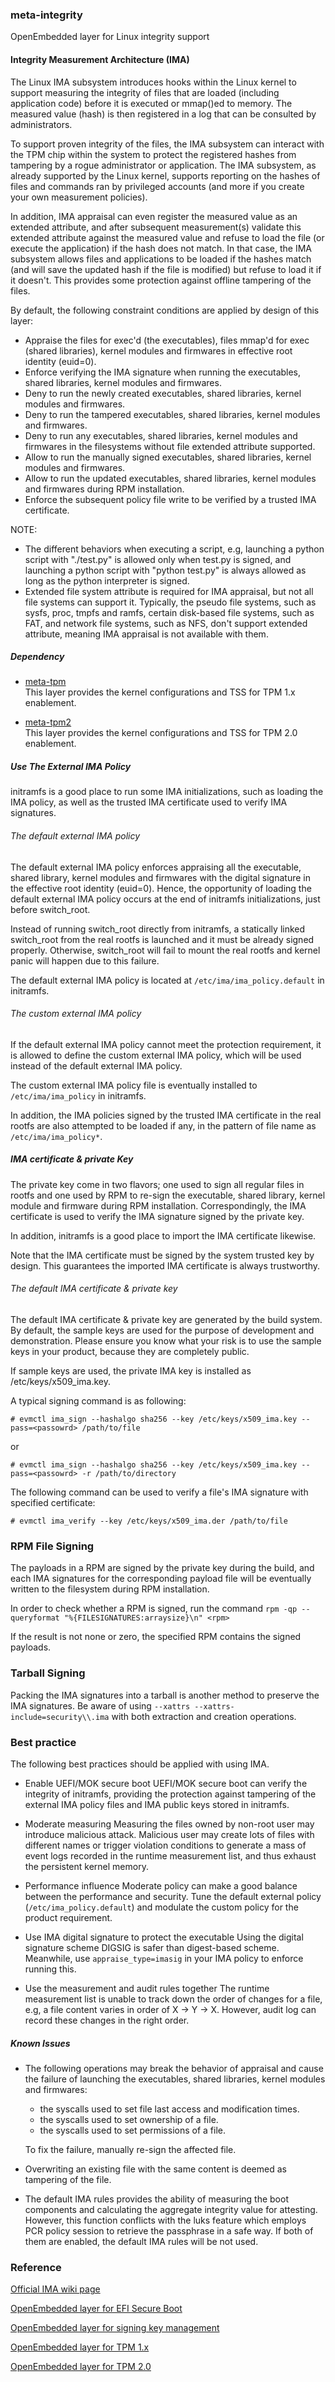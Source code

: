 ### meta-integrity
OpenEmbedded layer for Linux integrity support

#### Integrity Measurement Architecture (IMA)
The Linux IMA subsystem introduces hooks within the Linux kernel to support
measuring the integrity of files that are loaded (including application code)
before it is executed or mmap()ed to memory. The measured value (hash) is then
registered in a log that can be consulted by administrators.

To support proven integrity of the files, the IMA subsystem can interact with
the TPM chip within the system to protect the registered hashes from tampering
by a rogue administrator or application. The IMA subsystem, as already
supported by the Linux kernel, supports reporting on the hashes of files and
commands ran by privileged accounts (and more if you create your own
measurement policies).

In addition, IMA appraisal can even register the measured value as an extended
attribute, and after subsequent measurement(s) validate this extended attribute
against the measured value and refuse to load the file (or execute the
application) if the hash does not match. In that case, the IMA subsystem allows
files and applications to be loaded if the hashes match (and will save the
updated hash if the file is modified) but refuse to load it if it doesn't. This
provides some protection against offline tampering of the files.

By default, the following constraint conditions are applied by design of this
layer:

- Appraise the files for exec'd (the executables), files mmap'd for exec
  (shared libraries), kernel modules and firmwares in effective root identity
  (euid=0).
- Enforce verifying the IMA signature when running the executables, shared
  libraries, kernel modules and firmwares.
- Deny to run the newly created executables, shared libraries, kernel modules
  and firmwares.
- Deny to run the tampered executables, shared libraries, kernel modules and
  firmwares.
- Deny to run any executables, shared libraries, kernel modules and firmwares
  in the filesystems without file extended attribute supported.
- Allow to run the manually signed executables, shared libraries, kernel
  modules and firmwares.
- Allow to run the updated executables, shared libraries, kernel modules and
  firmwares during RPM installation.
- Enforce the subsequent policy file write to be verified by a trusted IMA
  certificate.

NOTE:
- The different behaviors when executing a script, e.g, launching a python
script with "./test.py" is allowed only when test.py is signed, and launching
a python script with "python test.py" is always allowed as long as the python
interpreter is signed.
- Extended file system attribute is required for IMA appraisal, but not
all file systems can support it. Typically, the pseudo file systems, such as
sysfs, proc, tmpfs and ramfs, certain disk-based file systems, such as FAT,
and network file systems, such as NFS, don't support extended attribute,
meaning IMA appraisal is not available with them.

##### Dependency
- [meta-tpm](https://github.com/jiazhang0/meta-secure-core/tree/master/meta-tpm)  
  This layer provides the kernel configurations and TSS for TPM 1.x enablement.

- [meta-tpm2](https://github.com/jiazhang0/meta-secure-core/tree/master/meta-tpm2)  
  This layer provides the kernel configurations and TSS for TPM 2.0 enablement.

##### Use The External IMA Policy
initramfs is a good place to run some IMA initializations, such as loading
the IMA policy, as well as the trusted IMA certificate used to verify IMA
signatures.

###### The default external IMA policy
The default external IMA policy enforces appraising all the executable, shared
library, kernel modules and firmwares with the digital signature in the
effective root identity (euid=0). Hence, the opportunity of loading the default
external IMA policy occurs at the end of initramfs initializations, just before
switch_root.

Instead of running switch_root directly from initramfs, a statically linked
switch_root from the real rootfs is launched and it must be already signed
properly. Otherwise, switch_root will fail to mount the real rootfs and kernel
panic will happen due to this failure.

The default external IMA policy is located at `/etc/ima/ima_policy.default` in
initramfs.

###### The custom external IMA policy
If the default external IMA policy cannot meet the protection requirement, it
is allowed to define the custom external IMA policy, which will be used instead
of the default external IMA policy.

The custom external IMA policy file is eventually installed to `/etc/ima/ima_policy`
in initramfs.

In addition, the IMA policies signed by the trusted IMA certificate in the real
rootfs are also attempted to be loaded if any, in the pattern of file name as
`/etc/ima/ima_policy*`.

##### IMA certificate & private Key
The private key come in two flavors; one used to sign all regular files in
rootfs and one used by RPM to re-sign the executable, shared library, kernel
module and firmware during RPM installation. Correspondingly, the IMA
certificate is used to verify the IMA signature signed by the private key.

In addition, initramfs is a good place to import the IMA certificate likewise.

Note that the IMA certificate must be signed by the system trusted key by
design. This guarantees the imported IMA certificate is always trustworthy.

###### The default IMA certificate & private key
The default IMA certificate & private key are generated by the build system. By
default, the sample keys are used for the purpose of development and
demonstration. Please ensure you know what your risk is to use the sample keys
in your product, because they are completely public.

If sample keys are used, the private IMA key is installed as /etc/keys/x509_ima.key.

A typical signing command is as following:

    # evmctl ima_sign --hashalgo sha256 --key /etc/keys/x509_ima.key --pass=<passowrd> /path/to/file
or

    # evmctl ima_sign --hashalgo sha256 --key /etc/keys/x509_ima.key --pass=<passowrd> -r /path/to/directory

The following command can be used to verify a file's IMA signature with specified certificate:

    # evmctl ima_verify --key /etc/keys/x509_ima.der /path/to/file

### RPM File Signing
The payloads in a RPM are signed by the private key during the build, and each
IMA signatures for the corresponding  payload file will be eventually written
to the filesystem during RPM installation.

In order to check whether a RPM is signed, run the command
`rpm -qp --queryformat "%{FILESIGNATURES:arraysize}\n" <rpm>`

If the result is not none or zero, the specified RPM contains the signed
payloads.

### Tarball Signing
Packing the IMA signatures into a tarball is another method to preserve the
IMA signatures. Be aware of using `--xattrs --xattrs-include=security\\.ima`
with both extraction and creation operations.

### Best practice
The following best practices should be applied with using IMA.

- Enable UEFI/MOK secure boot
  UEFI/MOK secure boot can verify the integrity of initramfs, providing the
  protection against tampering of the external IMA policy files and IMA public
  keys stored in initramfs.

- Moderate measuring
  Measuring the files owned by non-root user may introduce malicious attack.
  Malicious user may create lots of files with different names or trigger
  violation conditions to generate a mass of event logs recorded in the runtime
  measurement list, and thus exhaust the persistent kernel memory.

- Performance influence
  Moderate policy can make a good balance between the performance and security.
  Tune the default external policy (`/etc/ima_policy.default`) and modulate the
  custom policy for the product requirement.

- Use IMA digital signature to protect the executable
  Using the digital signature scheme DIGSIG is safer than digest-based scheme.
  Meanwhile, use `appraise_type=imasig` in your IMA policy to enforce running
  this.

- Use the measurement and audit rules together
  The runtime measurement list is unable to track down the order of changes for
  a file, e.g, a file content varies in order of X -> Y -> X. However, audit log
  can record these changes in the right order.

##### Known Issues
- The following operations may break the behavior of appraisal and cause the
  failure of launching the executables, shared libraries, kernel modules and
  firmwares:
  - the syscalls used to set file last access and modification times.
  - the syscalls used to set ownership of a file.
  - the syscalls used to set permissions of a file.

  To fix the failure, manually re-sign the affected file.

- Overwriting an existing file with the same content is deemed as tampering of
  the file.

- The default IMA rules provides the ability of measuring the boot components
  and calculating the aggregate integrity value for attesting. However, this
  function conflicts with the luks feature which employs PCR policy session to
  retrieve the passphrase in a safe way. If both of them are enabled, the
  default IMA rules will be not used.

### Reference
[Official IMA wiki page](https://sourceforge.net/p/linux-ima/wiki/Home/)

[OpenEmbedded layer for EFI Secure Boot](https://github.com/jiazhang0/meta-secure-core/tree/master/meta-efi-secure-boot)

[OpenEmbedded layer for signing key management](https://github.com/jiazhang0/meta-secure-core/tree/master/meta-signing-key)

[OpenEmbedded layer for TPM 1.x](https://github.com/jiazhang0/meta-secure-core/tree/master/meta-tpm)

[OpenEmbedded layer for TPM 2.0](https://github.com/jiazhang0/meta-secure-core/tree/master/meta-tpm2)
